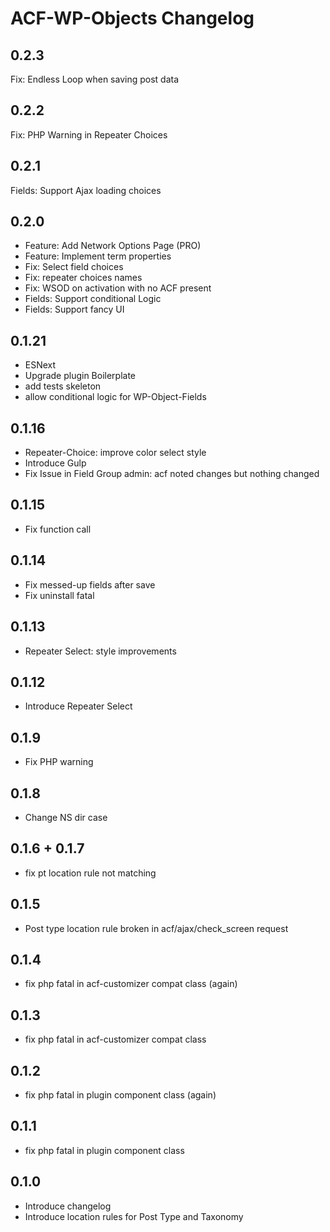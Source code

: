 ACF-WP-Objects Changelog
========================

0.2.3
-----
Fix: Endless Loop when saving post data

0.2.2
-----
Fix: PHP Warning in Repeater Choices

0.2.1
-----
Fields: Support Ajax loading choices

0.2.0
-----
 - Feature: Add Network Options Page (PRO)
 - Feature: Implement term properties
 - Fix: Select field choices
 - Fix: repeater choices names
 - Fix: WSOD on activation with no ACF present
 - Fields: Support conditional Logic
 - Fields: Support fancy UI

0.1.21
------
 - ESNext
 - Upgrade plugin Boilerplate
 - add tests skeleton
 - allow conditional logic for WP-Object-Fields

0.1.16
------
 - Repeater-Choice: improve color select style
 - Introduce Gulp
 - Fix Issue in Field Group admin: acf noted changes but nothing changed

0.1.15
------
 - Fix function call

0.1.14
------
 - Fix messed-up fields after save
 - Fix uninstall fatal

0.1.13
------
 - Repeater Select: style improvements

0.1.12
------
 - Introduce Repeater Select

0.1.9
-----
 - Fix PHP warning

0.1.8
-----
 - Change NS dir case

0.1.6 + 0.1.7
-------------
- fix pt location rule not matching

0.1.5
-----
 - Post type location rule broken in acf/ajax/check_screen request

0.1.4
-----
 - fix php fatal in acf-customizer compat class (again)

0.1.3
-----
 - fix php fatal in acf-customizer compat class

0.1.2
-----
 - fix php fatal in plugin component class (again)

0.1.1
-----
 - fix php fatal in plugin component class

0.1.0
-----
 - Introduce changelog
 - Introduce location rules for Post Type and Taxonomy
